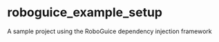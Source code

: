 roboguice_example_setup
=======================

A sample project using the RoboGuice dependency injection framework
